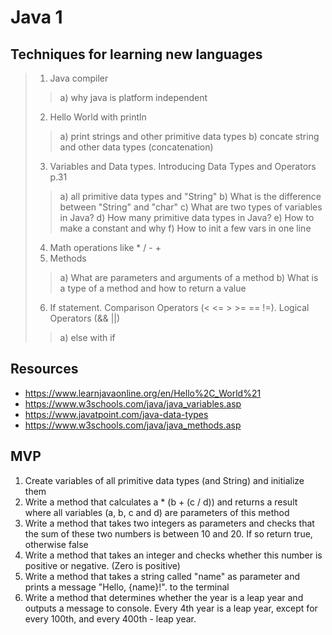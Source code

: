 # Java 1

## Techniques for learning new languages

> 1. Java compiler
>> a) why java is platform independent
> 2. Hello World with println
>> a) print strings and other primitive data types
>> b) concate string and other data types (concatenation)
> 3. Variables and Data types. Introducing Data Types and Operators p.31
>> a) all primitive data types and "String"
>> b) What is the difference between "String" and "char"
>> c) What are two types of variables in Java?
>> d) How many primitive data types in Java?
>> e) How to make a constant and why
>> f) How to init a few vars in one line
> 4. Math operations like \* / - +
> 5. Methods
>> a) What are parameters and arguments of a method
>> b) What is a type of a method and how to return a value
> 6. If statement. Comparison Operators (< <= > >= == !=). Logical Operators (&& ||)
>> a) else with if

## Resources

* https://www.learnjavaonline.org/en/Hello%2C_World%21
* https://www.w3schools.com/java/java_variables.asp
* https://www.javatpoint.com/java-data-types
* https://www.w3schools.com/java/java_methods.asp

## MVP

1. Create variables of all primitive data types (and String) and initialize them
2. Write a method that calculates a \* (b + (c / d)) and returns a result where all variables (a, b, c and d) are parameters of this method
3. Write a method that takes two integers as parameters and checks that the sum of these two numbers is between 10 and 20. If so return true, otherwise false
4. Write a method that takes an integer and checks whether this number is positive or negative. (Zero is positive)
5. Write a method that takes a string called "name" as parameter and prints a message "Hello, {name}!". to the terminal
6. Write a method that determines whether the year is a leap year and outputs a message to console. Every 4th year is a leap year, except for every 100th, and every 400th - leap year.
